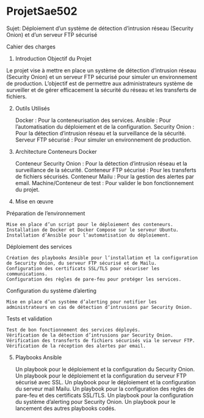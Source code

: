 # ProjetSae502
Sujet: Déploiement d’un système de détection d’intrusion réseau (Security Onion) et d’un serveur FTP sécurisé

Cahier des charges 

1. Introduction
Objectif du Projet

Le projet vise à mettre en place un système de détection d’intrusion réseau (Security Onion) et un serveur FTP sécurisé pour simuler un environnement de production.
L’objectif est de permettre aux administrateurs système de surveiller et de gérer efficacement la sécurité du réseau et les transferts de fichiers.

2. Outils Utilisés

    Docker : Pour la conteneurisation des services.
    Ansible : Pour l’automatisation du déploiement et de la configuration.
    Security Onion : Pour la détection d’intrusion réseau et la surveillance de la sécurité.
    Serveur FTP sécurisé : Pour simuler un environnement de production.

3. Architecture
Conteneurs Docker

    Conteneur Security Onion : Pour la détection d’intrusion réseau et la surveillance de la sécurité.
    Conteneur FTP sécurisé : Pour les transferts de fichiers sécurisés.
    Conteneur Mailu : Pour la gestion des alertes par email.
    Machine/Conteneur de test : Pour valider le bon fonctionnement du projet.

4. Mise en œuvre

Préparation de l’environnement

    Mise en place d’un script pour le déploiement des conteneurs.
    Installation de Docker et Docker Compose sur le serveur Ubuntu.
    Installation d’Ansible pour l’automatisation du déploiement.

Déploiement des services

    Création des playbooks Ansible pour l’installation et la configuration de Security Onion, du serveur FTP sécurisé et de Mailu.
    Configuration des certificats SSL/TLS pour sécuriser les communications.
    Configuration des règles de pare-feu pour protéger les services.

Configuration du système d’alerting

    Mise en place d’un système d’alerting pour notifier les administrateurs en cas de détection d’intrusions par Security Onion.

Tests et validation

    Test de bon fonctionnement des services déployés.
    Vérification de la détection d’intrusions par Security Onion.
    Vérification des transferts de fichiers sécurisés via le serveur FTP.
    Vérification de la réception des alertes par email.

5. Playbooks Ansible

    Un playbook pour le déploiement et la configuration du Security Onion.
    Un playbook pour le déploiement et la configuration du serveur FTP sécurisé avec SSL.
    Un playbook pour le déploiement et la configuration du serveur mail Mailu.
    Un playbook pour la configuration des règles de pare-feu et des certificats SSL/TLS.
    Un playbook pour la configuration du système d’alerting pour Security Onion.
    Un playbook pour le lancement des autres playbooks codés.
